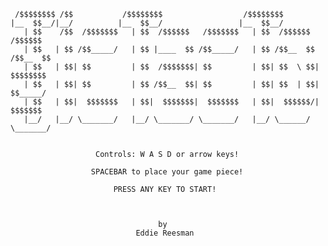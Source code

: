      /$$$$$$$$ /$$           /$$$$$$$$                  /$$$$$$$$                 
    |__  $$__/|__/          |__  $$__/                 |__  $$__/                 
       | $$    /$$  /$$$$$$$   | $$  /$$$$$$   /$$$$$$$   | $$  /$$$$$$   /$$$$$$
       | $$   | $$ /$$_____/   | $$ |____  $$ /$$_____/   | $$ /$$__  $$ /$$__  $$
       | $$   | $$| $$         | $$  /$$$$$$$| $$         | $$| $$  \ $$| $$$$$$$$
       | $$   | $$| $$         | $$ /$$__  $$| $$         | $$| $$  | $$| $$_____/
       | $$   | $$|  $$$$$$$   | $$|  $$$$$$$|  $$$$$$$   | $$|  $$$$$$/|  $$$$$$$
       |__/   |__/ \_______/   |__/ \_______/ \_______/   |__/ \______/  \_______/


                       Controls: W A S D or arrow keys!

                      SPACEBAR to place your game piece!

                           PRESS ANY KEY TO START!



                                     by
                                Eddie Reesman
